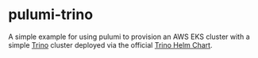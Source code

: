 # pulumi-trino
A simple example for using pulumi to provision an AWS EKS cluster with a simple [Trino](https://trino.io) cluster deployed via the official [Trino Helm Chart](https://trino.io/docs/current/installation/kubernetes.html]).
